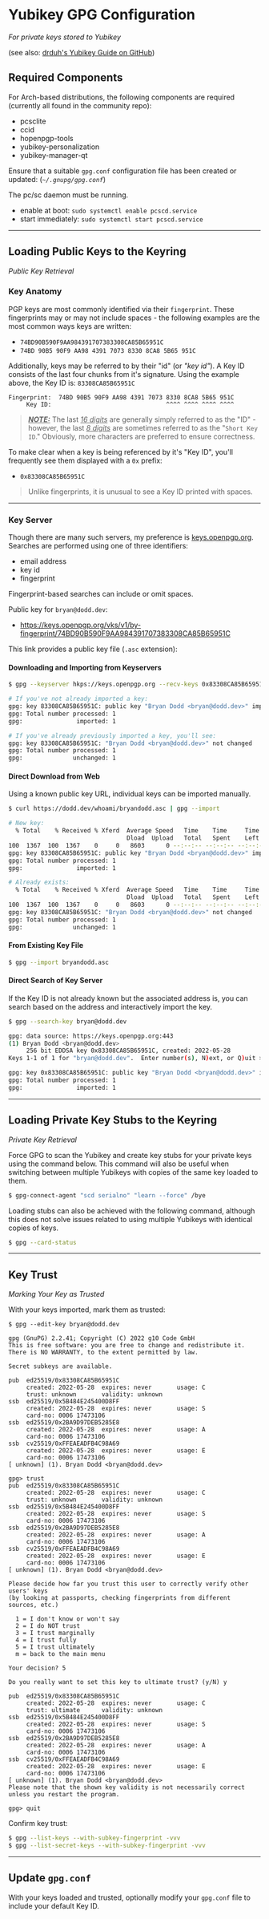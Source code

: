 # Yubikey GPG Configuration

*For private keys stored to Yubikey*

(see also: [drduh's Yubikey Guide on GitHub](https://github.com/drduh/YubiKey-Guide))

## Required Components

For Arch-based distributions, the following components are required (currently all found in the community repo):
* pcsclite
* ccid
* hopenpgp-tools
* yubikey-personalization
* yubikey-manager-qt

Ensure that a suitable `gpg.conf` configuration file has been created or updated: (*`~/.gnupg/gpg.conf`*)

The pc/sc daemon must be running. 
* enable at boot: `sudo systemctl enable pcscd.service`
* start immediately: `sudo systemctl start pcscd.service`

---

## Loading Public Keys to the Keyring
*Public Key Retrieval*

### Key Anatomy
PGP keys are most commonly identified via their `fingerprint`. These fingerprints may or may not include spaces - the following examples are the most common ways keys are written:
* `74BD90B590F9AA984391707383308CA85B65951C`
* `74BD 90B5 90F9 AA98 4391 7073 8330 8CA8 5B65 951C`

Additionally, keys may be referred to by their "id" (or _"key id"_). A Key ID consists of the last four chunks from it's signature. Using the example above, the Key ID is:  `83308CA85B65951C`

```
Fingerprint:  74BD 90B5 90F9 AA98 4391 7073 8330 8CA8 5B65 951C
     Key ID:                                ^^^^ ^^^^ ^^^^ ^^^^
```

> ***<u>NOTE:</u>*** The last _<u>16 digits</u>_ are generally simply referred to as the "ID" - however, the last _<u>8 digits</u>_ are sometimes referred to as the "`Short Key ID`."  Obviously, more characters are preferred to ensure correctness.  

To make clear when a key is being referenced by it's "Key ID", you'll frequently see them displayed with a `0x` prefix:
* `0x83308CA85B65951C`

> Unlike fingerprints, it is unusual to see a Key ID printed with spaces.

---

### Key Server
Though there are many such servers, my preference is [keys.openpgp.org](https://keys.openpgp.org). Searches are performed using one of three identifiers:
* email address
* key id
* fingerprint

Fingerprint-based searches can include or omit spaces.

Public key for `bryan@dodd.dev`:
* https://keys.openpgp.org/vks/v1/by-fingerprint/74BD90B590F9AA984391707383308CA85B65951C

This link provides a public key file (`.asc` extension):

#### Downloading and Importing from Keyservers

```bash
$ gpg --keyserver hkps://keys.openpgp.org --recv-keys 0x83308CA85B65951C

# If you've not already imported a key:
gpg: key 83308CA85B65951C: public key "Bryan Dodd <bryan@dodd.dev>" imported
gpg: Total number processed: 1
gpg:               imported: 1

# If you've already previously imported a key, you'll see:
gpg: key 83308CA85B65951C: "Bryan Dodd <bryan@dodd.dev>" not changed
gpg: Total number processed: 1
gpg:              unchanged: 1
```

#### Direct Download from Web

Using a known public key URL, individual keys can be imported manually.
```bash
$ curl https://dodd.dev/whoami/bryandodd.asc | gpg --import

# New key:
  % Total    % Received % Xferd  Average Speed   Time    Time     Time  Current
                                 Dload  Upload   Total   Spent    Left  Speed
100  1367  100  1367    0     0   8603      0 --:--:-- --:--:-- --:--:--  8762
gpg: key 83308CA85B65951C: public key "Bryan Dodd <bryan@dodd.dev>" imported
gpg: Total number processed: 1
gpg:               imported: 1

# Already exists:
  % Total    % Received % Xferd  Average Speed   Time    Time     Time  Current
                                 Dload  Upload   Total   Spent    Left  Speed
100  1367  100  1367    0     0   8603      0 --:--:-- --:--:-- --:--:--  8762
gpg: key 83308CA85B65951C: "Bryan Dodd <bryan@dodd.dev>" not changed
gpg: Total number processed: 1
gpg:              unchanged: 1

```

#### From Existing Key File

```bash
$ gpg --import bryandodd.asc
```

#### Direct Search of Key Server
If the Key ID is not already known but the associated address is, you can search based on the address and interactively import the key.

```bash
$ gpg --search-key bryan@dodd.dev

gpg: data source: https://keys.openpgp.org:443
(1) Bryan Dodd <bryan@dodd.dev>
     256 bit EDDSA key 0x83308CA85B65951C, created: 2022-05-28
Keys 1-1 of 1 for "bryan@dodd.dev".  Enter number(s), N)ext, or Q)uit > 1

gpg: key 0x83308CA85B65951C: public key "Bryan Dodd <bryan@dodd.dev>" imported
gpg: Total number processed: 1
gpg:               imported: 1
```

---

## Loading Private Key Stubs to the Keyring
*Private Key Retrieval*

Force GPG to scan the Yubikey and create key stubs for your private keys using the command below. This command will also be useful when switching between multiple Yubikeys with copies of the same key loaded to them.
```bash
$ gpg-connect-agent "scd serialno" "learn --force" /bye
```

Loading stubs can also be achieved with the following command, although this does not solve issues related to using multiple Yubikeys with identical copies of keys. 
```bash
$ gpg --card-status
```

---

## Key Trust
*Marking Your Key as Trusted*

With your keys imported, mark them as trusted:
```
$ gpg --edit-key bryan@dodd.dev

gpg (GnuPG) 2.2.41; Copyright (C) 2022 g10 Code GmbH
This is free software: you are free to change and redistribute it.
There is NO WARRANTY, to the extent permitted by law.

Secret subkeys are available.

pub  ed25519/0x83308CA85B65951C
     created: 2022-05-28  expires: never       usage: C   
     trust: unknown       validity: unknown
ssb  ed25519/0x5B484E245400D8FF
     created: 2022-05-28  expires: never       usage: S   
     card-no: 0006 17473106
ssb  ed25519/0x2BA9D97DEB5285E8
     created: 2022-05-28  expires: never       usage: A   
     card-no: 0006 17473106
ssb  cv25519/0xFFEAEADFB4C98A69
     created: 2022-05-28  expires: never       usage: E   
     card-no: 0006 17473106
[ unknown] (1). Bryan Dodd <bryan@dodd.dev>

gpg> trust
pub  ed25519/0x83308CA85B65951C
     created: 2022-05-28  expires: never       usage: C   
     trust: unknown       validity: unknown
ssb  ed25519/0x5B484E245400D8FF
     created: 2022-05-28  expires: never       usage: S   
     card-no: 0006 17473106
ssb  ed25519/0x2BA9D97DEB5285E8
     created: 2022-05-28  expires: never       usage: A   
     card-no: 0006 17473106
ssb  cv25519/0xFFEAEADFB4C98A69
     created: 2022-05-28  expires: never       usage: E   
     card-no: 0006 17473106
[ unknown] (1). Bryan Dodd <bryan@dodd.dev>

Please decide how far you trust this user to correctly verify other users' keys
(by looking at passports, checking fingerprints from different sources, etc.)

  1 = I don't know or won't say
  2 = I do NOT trust
  3 = I trust marginally
  4 = I trust fully
  5 = I trust ultimately
  m = back to the main menu

Your decision? 5

Do you really want to set this key to ultimate trust? (y/N) y

pub  ed25519/0x83308CA85B65951C
     created: 2022-05-28  expires: never       usage: C   
     trust: ultimate      validity: unknown
ssb  ed25519/0x5B484E245400D8FF
     created: 2022-05-28  expires: never       usage: S   
     card-no: 0006 17473106
ssb  ed25519/0x2BA9D97DEB5285E8
     created: 2022-05-28  expires: never       usage: A   
     card-no: 0006 17473106
ssb  cv25519/0xFFEAEADFB4C98A69
     created: 2022-05-28  expires: never       usage: E   
     card-no: 0006 17473106
[ unknown] (1). Bryan Dodd <bryan@dodd.dev>
Please note that the shown key validity is not necessarily correct
unless you restart the program.

gpg> quit
```
Confirm key trust:
```bash
$ gpg --list-keys --with-subkey-fingerprint -vvv
$ gpg --list-secret-keys --with-subkey-fingerprint -vvv
```

---

## Update `gpg.conf`

With your keys loaded and trusted, optionally modify your `gpg.conf` file to include your default Key ID.


